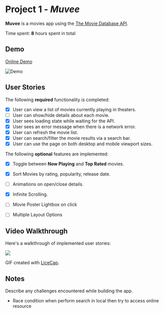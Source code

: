 # Project 1 - *Muvee*

**Muvee** is a movies app using the [The Movie Database API](http://docs.themoviedb.apiary.io/#).

Time spent: **8** hours spent in total

## Demo
[Online Demo](http://unruffled-northcutt-735760.netlify.com/)

![Demo](https://i.imgur.com/ZQPPQZO.jpg)

## User Stories

The following **required** functionality is completed:

- [x] User can view a list of movies currently playing in theaters.
- [ ] User can show/hide details about each movie.
- [x] User sees loading state while waiting for the API.
- [x] User sees an error message when there is a network error.
- [x] User can refresh the movie list.
- [x] User can search/filter the movie results via a search bar.
- [x] User can use the page on both desktop and mobile viewport sizes.

The following **optional** features are implemented:

- [x] Toggle between **Now Playing** and **Top Rated** movies.
- [x] Sort Movies by rating, popularity, release date.
- [ ] Animations on open/close details.
- [x] Infinite Scrolling.
- [ ] Movie Poster Lightbox on click
- [ ] Multiple Layout Options


## Video Walkthrough

Here's a walkthrough of implemented user stories:

![](https://i.imgur.com/DgLLtKK.gif)

GIF created with [LiceCap](http://www.cockos.com/licecap/).

## Notes

Describe any challenges encountered while building the app.
- Race condition when perform search in local then try to access online resource
